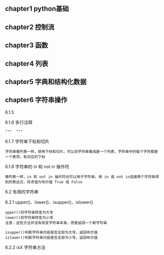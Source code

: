 ## chapter1 python基础

## chapter2 控制流

## chapter3 函数

## chapter4 列表

## chapter5 字典和结构化数据

## chapter6 字符串操作

6.1.5

6.1.6 多行注释

    """  """

6.1.7 字符串下标和切片

    字符串像列表一样，使用下标和切片。可以将字符串看成是一个列表，字符串中的每个字符都是一个表项，有对应的下标

6.1.8 字符串的 in 和 not in 操作符

    像列表一样，in 和 not in 操作符也可以用于字符串。用 in 或 not in连接两个字符串得到的表达式，将求值为布尔值 True 或 False

6.2 有用的字符串 

6.2.1 upper()、lower()、isupper()、islower()

    upper()将字符串转变为大写
    lower()将字符串转变为小写
    注意：这些方法并没有改变字符串本身，而是返回一个新字符串

    isupper()判断字符串内容是否全部为大写，返回布尔值
    islower()判断字符串内容是否全部为小写，返回布尔值

6.2.2 isX 字符串方法
